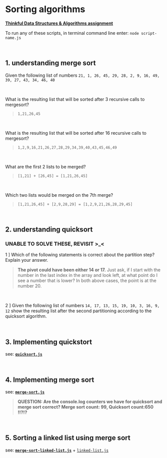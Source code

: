 # Sorting algorithms

**[Thinkful Data Structures & Algorithms assignment](https://courses.thinkful.com/dsa-v1/checkpoint/10#assignment)**

To run any of these scripts, in terminal command line enter: `node script-name.js`



<br />


## 1. understanding merge sort

Given the following list of numbers `21, 1, 26, 45, 29, 28, 2, 9, 16, 49, 39, 27, 43, 34, 46, 40`


<br />

What is the resulting list that will be sorted after 3 recursive calls to mergesort?

> `1,21,26,45`


<br />

What is the resulting list that will be sorted after 16 recursive calls to mergesort?

> `1,2,9,16,21,26,27,28,29,34,39,40,43,45,46,49`


<br />

What are the first 2 lists to be merged?

> `[1,21] + [26,45] = [1,21,26,45]` 


<br />

Which two lists would be merged on the 7th merge?

> `[1,21,26,45] + [2,9,28,29] = [1,2,9,21,26,28,29,45]`



<br />


## 2. understanding quicksort

### UNABLE TO SOLVE THESE, REVISIT >_<

1 ] Which of the following statements is correct about the partition step? Explain your answer.

> **The pivot could have been either 14 or 17.** Just ask, if I start with the number in the last index in the array and look left, at what point do I see a number that is lower? In both above cases, the point is at the number 20.


<br />

2 ] Given the following list of numbers `14, 17, 13, 15, 19, 10, 3, 16, 9, 12` show the resulting list after the second partitioning according to the quicksort algorithm.




<br />


## 3. Implementing quickstort

see: **[`quicksort.js`](https://github.com/artificialarea/DSA-Sorting/blob/main/quicksort.js)**



<br />

## 4. Implementing merge sort

see: **[`merge-sort.js`](https://github.com/artificialarea/DSA-Sorting/blob/main/merge-sort.js)**

> **QUESTION: Are the console.log counters we have for quicksort and merge sort correct? Merge sort count: 99, Quicksort count:650 !!?!?**



<br />

## 5. Sorting a linked list using merge sort

see: **[`merge-sort-linked-list.js`](https://github.com/artificialarea/DSA-Sorting/blob/main/merge-sort-linked-list.js)** + [`linked-list.js`](https://github.com/artificialarea/DSA-Sorting/blob/main/linked-list.js)




<br />